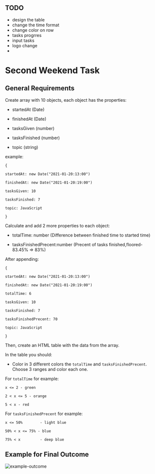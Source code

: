 
## TODO
* design the table
* change the time format
* change color on row
* tasks progrres 
* input tasks
* logo change
* 




# Second Weekend Task

## General Requirements

Create array with 10 objects, each object has the properties:

- startedAt (Date)

- finishedAt (Date)

- tasksGiven (number)

- tasksFinished (number)

- topic (string)

example:

    {

    startedAt: new Date("2021-01-20:13:00")

    finishedAt: new Date("2021-01-20:19:00")

    tasksGiven: 10

    tasksFinished: 7

    topic: JavaScript

    }

Calculate and add 2 more properties to each object:

- totalTime: number (Difference between finished time to started time)

- tasksFinishedPrecent:number (Precent of tasks finished,floored- 83.45% => 83%)

After appending:

    {

    startedAt: new Date("2021-01-20:13:00")

    finishedAt: new Date("2021-01-20:19:00")

    totalTime: 6

    tasksGiven: 10

    tasksFinished: 7

    tasksFinishedPrecent: 70

    topic: JavaScript

    }

Then, create an HTML table with the data from the array.

In the table you should:

- Color in 3 different colors the `totalTime` and `tasksFinishedPrecent`. Choose 3 ranges and color each one.

For `totalTime` for example:

    x <= 2 - green

    2 < x <= 5 - orange

    5 < x - red

For `tasksFinishedPrecent` for example:

    x <= 50%        - light blue

    50% < x <= 75% - blue

    75% < x         - deep blue
   
   
## Example for Final Outcome

![example-outcome](./outcome-example.png)   




